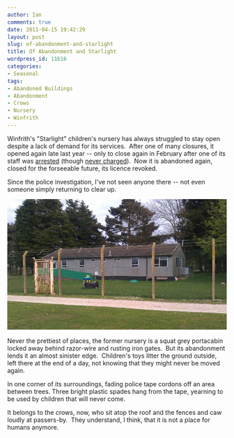 ```yaml
---
author: Ian
comments: true
date: 2011-04-15 19:42:29
layout: post
slug: of-abandonment-and-starlight
title: Of Abandonment and Starlight
wordpress_id: 11616
categories:
- Seasonal
tags:
- Abandoned Buildings
- Abandonment
- Crows
- Nursery
- Winfrith
---
```


Winfrith's "Starlight" children's nursery has always struggled to stay open despite a lack of demand for its services.  After one of many closures, it opened again late last year -- only to close again in February after one of its staff was [arrested](http://www.bbc.co.uk/news/uk-england-dorset-12373184) (though [never charged](http://www.bbc.co.uk/news/uk-england-dorset-12546014)).  Now it is abandoned again, closed for the forseeable future, its licence revoked.

Since the police investigation, I've not seen anyone there -- not even someone simply returning to clear up.

[![Abandoned Nursery](/blog/2011/04/IMG_20110415_171427_edit0.jpg)](/blog/2011/04/IMG_20110415_171427_edit0.jpg)

Never the prettiest of places, the former nursery is a squat grey portacabin locked away behind razor-wire and rusting iron gates.  But its abandonment lends it an almost sinister edge.  Children's toys litter the ground outside, left there at the end of a day, not knowing that they might never be moved again.

In one corner of its surroundings, fading police tape cordons off an area between trees. Three bright plastic spades hang from the tape, yearning to be used by children that will never come.

It belongs to the crows, now, who sit atop the roof and the fences and caw loudly at passers-by.  They understand, I think, that it is not a place for humans anymore.
